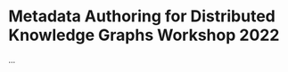 Metadata Authoring for Distributed Knowledge Graphs Workshop 2022
=================================================================

...
